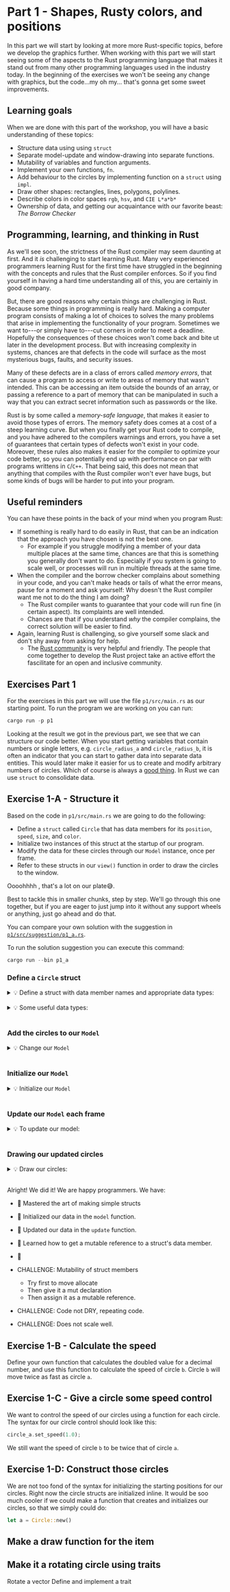 # Part 1 - Shapes, Rusty colors, and positions

In this part we will start by looking at more more Rust-specific topics, before we develop the graphics further.
When working with this part we will start seeing some of the aspects to the Rust programming language that makes it stand out from many other programming languages used in the industry today.
In the beginning of the exercises we won't be seeing any change with graphics, but the code...my oh my... that's gonna get some sweet improvements.

## Learning goals
When we are done with this part of the workshop, you will have a basic understanding of these topics:
* Structure data using using `struct`
* Separate model-update and window-drawing into separate functions.
* Mutability of variables and function arguments.
* Implement your own functions, `fn`.
* Add behaviour to the circles by implementing function on a `struct` using `impl`.
* Draw other shapes: rectangles, lines, polygons, polylines.
* Describe colors in color spaces `rgb`, `hsv`, and `CIE L*a*b*`
* Ownership of data, and getting our acquaintance with our favorite beast: _The Borrow Checker_

## Programming, learning, and thinking in Rust
As we'll see soon, the strictness of the Rust compiler may seem daunting at first.
And it _is_ challenging to start learning Rust.
Many very experienced programmers learning Rust for the first time have struggled in the beginning with the concepts and rules that the Rust compiler enforces.
So if you find yourself in having a hard time understanding all of this, you are certainly in good company.

But, there are good reasons why certain things are challenging in Rust.
Because some things in programming is really hard.
Making a computer program consists of making a lot of choices to solves the many problems that arise in implementing the functionality of your program.
Sometimes we want to---or simply have to---cut corners in order to meet a deadline.
Hopefully the consequences of these choices won't come back and bite ut later in the development process.
But with increasing complexity in systems, chances are that defects in the code will surface as the most mysterious bugs, faults, and security issues.

Many of these defects are in a class of errors called _memory errors_, that can cause a program to access or write to areas of memory that wasn't intended.
This can be accessing an item outside the bounds of an array, or passing a reference to a part of memory that can be manipulated in such a way that you can extract secret information such as passwords or the like.

Rust is by some called a _memory-safe language_, that makes it easier to avoid those types of errors.
The memory safety does comes at a cost of a steep learning curve.
But when you finally get your Rust code to compile, and you have adhered to the compilers warnings and errors, you have a set of guarantees that certain types of defects won't exist in your code.
Moreover, these rules also makes it easier for the compiler to optimize your code better, so you can potentially end up with performance on par with programs writtens in `C`/`C++`.
That being said, this does not mean that anything that compiles with the Rust compiler won't ever have bugs, but some kinds of bugs will be harder to put into your program.


## Useful reminders
You can have these points in the back of your mind when you program Rust:
* If something is really hard to do easily in Rust, that can be an indication that the approach you have chosen is not the best one.
  * For example if you struggle modifying a member of your data multiple places at the same time, chances are that this is something you generally don't want to do. Especially if you system is going to scale well, or processes will run in multiple threads at the same time.
* When the compiler and the borrow checker complains about something in your code, and you can't make heads or tails of what the error means, pause for a moment and ask yourself: Why doesn't the Rust compiler want me not to do the thing I am doing?
  * The Rust compiler wants to guarantee that your code will run fine (in certain aspect). Its complaints are well intended.
  * Chances are that if you understand _why_ the compiler complains, the correct solution will be easier to find.
* Again, learning Rust is challenging, so give yourself some slack and don't shy away from asking for help.
  * The [Rust community](https://www.rust-lang.org/community) is very helpful and friendly. The people that come together to develop the Rust project take an active effort the fascilitate for an open and inclusive community.

## Exercises Part 1
For the exercises in this part we will use the file `p1/src/main.rs` as our starting point.
To run the program we are working on you can run:
```rust
cargo run -p p1
```

Looking at the result we got in the previous part, we see that we can structure our code better.
When you start getting variables that contain numbers or single letters, e.g. `circle_radius_a` and `circle_radius_b`, it is often an indicator that you can start to gather data into separate data entities.
This would later make it easier for us to create and modify arbitrary numbers of circles.
Which of course is always a [good thing](https://xkcd.com/974/).
In Rust we can use `struct` to consolidate data.

## Exercise 1-A - Structure it
Based on the code in `p1/src/main.rs` we are going to do the following:
* Define a `struct` called `Circle` that has data members for its `position`, `speed`, `size`, and `color`.
* Initialize two instances of this struct at the startup of our program.
* Modify the data for these circles through our `Model` instance, once per frame.
* Refer to these structs in our `view()` function in order to draw the circles to the window.

Oooohhhh , that's a lot on our plate😅.

Best to tackle this in smaller chunks, step by step.
We'll go through this one together, but if you are eager to just jump into it without any support wheels or anything, just go ahead and do that.

You can compare your own solution with the suggestion in [`p1/src/suggestion/p1_a.rs`](./p1/suggestion/p1_a.rs).

To run the solution suggestion you can execute this command:
```rust
cargo run --bin p1_a
```

### Define a `Circle` struct

<details><summary>💡 Define a struct with data member names and appropriate data types: </summary>

```rust
//Definition of a struct with a data member `power` that contains a signed 
// 32-bit number.
struct Widget {
  power: i32
}
```

</details>
<br/>

<details><summary>💡 Some useful data types: </summary>
Rust has two main categories of types: primitive types, and custom types.
You can tell them apart by looking at the case of the first letter; if the first letter is lowercase it's a primitive type.
The uppercase types are customly defined most often using <code>struct</code> or <code>enum</code> keywords.

```rust
struct Widget {
  a: i32, //a signed 32-bit number
  b: i64, //a signed 64-bit number
  c: u32, //an unsigned 32-bit number
  d: f32, //a 32-bit decimal number, float
  e: f64, //a 64-bit decimal number, double
  f: String, //a String to store e.g. text data
  g: Vec3, //a 3-dimensional vector, can also be used as position
  h: Vec2, //a 2-dimensional vector,
  i: Point2, //a synonym for Vec2, i.e. they are the same type
  j: Rgb<u8>, //One color type where the RGB values are 8-bit unsigned integers
  k: Rgb<f32>, //A color type where the RGB values are 32-bit floats
}
```

</details>
<br/>

### Add the circles to our <code>Model</code>
<details><summary>💡 Change our <code>Model</code> </summary>
We have to change our <code>Model</code> which is currently empty, by adding our circles to it.

```rust
struct Model {
    circle_a: Circle,
    circle_b: Circle,
}
```

</details>
<br/>

### Initialize our <code>Model</code>
<details><summary>💡 Initialize our <code>Model</code> </summary>
Initializing the state takes place in our <code>model</code> function.

```rust
let r = app.window_rect();
let radius_a = 50.0;
let a = Circle {
    position: vec2(r.right() - radius_a, 0.0),
    speed: 1.0,
    radius: radius_a,
    color: MAGENTA,
};
//[...some more code here]
Model {
    circle_a: a,
    circle_b: b,
}
```

</details>
<br/>

### Update our `Model` each frame
<details><summary>💡 To update our model: </summary>
We use the <code>update</code> function to update the data in our model.
Notice the function signature:

```rust
fn update(_app: &App, _model: &mut Model, _update: Update)
```

The `&mut` tells ut that we can mutate the contents of our `Model` instance.
Btw. the leading underscore in `_model` is just the programmers way to tell Rust that we are not going to use that parameter in our code, so that rust doesn't warn us about it.
But in this case we are actually going to use it... so...

We can access and modify the data in our model like this:

```rust
let circle = &mut model.circle_a;
circle.speed = 1.1;
```

Also here we need to tell Rust that we want a mutable reference.
Try to write it without the `&mut` part and see what happens.. I dare you.

</details>
<br/>

### Drawing our updated circles
<details><summary>💡 Draw our circles: </summary>
We use thew <code>view</code> function only for drawing thing to the window.
Notice the function signature:

```rust
fn update(app: &App, _model: &Model, frame: Frame)
```

We now longer have mutable access to the <code>Model</code> it is read-only,
But our drawing code becomes much simpler and cleaner now:

```rust
let circle = &model.circle_a;
draw.ellipse()
    .xy(circle.position)
    .radius(circle.radius)
    .color(circle.color);
```

</details>
<br/>


Alright! We did it! We are happy programmers.
We have:
* 🎉 Mastered the art of making simple structs
* 🎉 Initialized our data in the `model` function.
* 🎉 Updated our data in the `update` function.
* 🎉 Learned how to get a mutable reference to a struct's data member.
* 🎉 


* CHALLENGE: Mutability of struct members
  * Try first to move allocate
  * Then give it a mut declaration
  * Then assign it as a mutable reference.
* CHALLENGE: Code not DRY, repeating code.
* CHALLENGE: Does not scale well.

## Exercise 1-B - Calculate the speed
Define your own function that calculates the doubled value for a decimal number, and use this function to calculate the speed of circle `b`.
Circle `b` will move twice as fast as circle `a`.

## Exercise 1-C - Give a circle some speed control
We want to control the speed of our circles using a function for each circle.
The syntax for our circle control should look like this:
```rust
circle_a.set_speed(1.0);
```
We still want the speed of circle `b` to be twice that of circle `a`.

## Exercise 1-D: Construct those circles
We are not too fond of the syntax for initializing the starting positions for our circles.
Right now the circle structs are initialized inline.
It would be soo much cooler if we could make a function that creates and initializes our circles, so that we simply could do:
```rust
let a = Circle::new()
```

## Make a draw function for the item

## Make it a rotating circle using traits
Rotate a vector
Define and implement a trait





